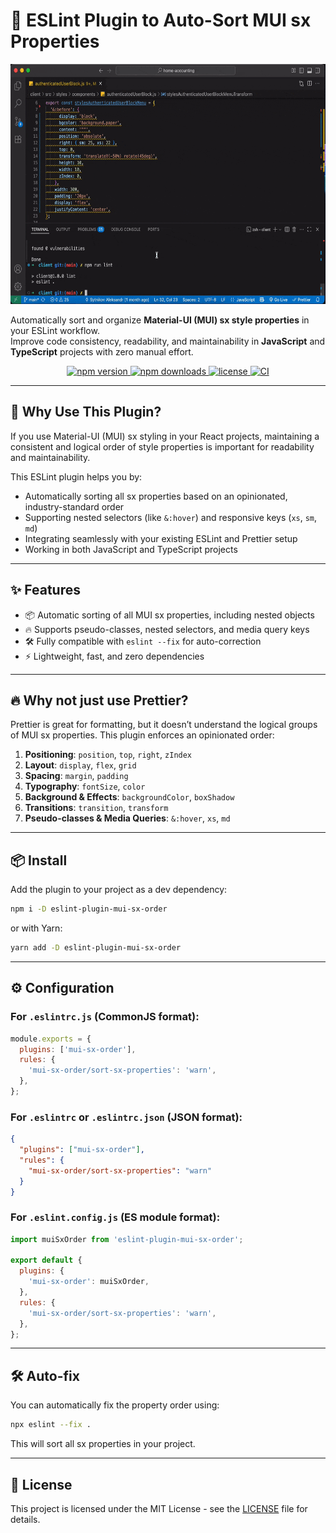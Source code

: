 # 🚀 ESLint Plugin to Auto-Sort MUI sx Properties

<p align="center">
  <img width="576" height="384" src="./assets/demo.gif" alt="Demo GIF showing sorting sx properties automatically">
</p>

Automatically sort and organize **Material-UI (MUI) sx style properties** in your ESLint workflow.  
Improve code consistency, readability, and maintainability in **JavaScript** and **TypeScript** projects with zero manual effort.

<p align="center">
  <a href="https://www.npmjs.com/package/eslint-plugin-mui-sx-order">
    <img src="https://img.shields.io/npm/v/eslint-plugin-mui-sx-order" alt="npm version" />
  </a>
  <a href="https://www.npmjs.com/package/eslint-plugin-mui-sx-order">
    <img src="https://img.shields.io/npm/dm/eslint-plugin-mui-sx-order" alt="npm downloads" />
  </a>
  <a href="./LICENSE">
    <img src="https://img.shields.io/npm/l/eslint-plugin-mui-sx-order" alt="license" />
  </a>
  <a href="https://github.com/sytnikovzp/eslint-plugin-mui-sx-order/actions">
    <img src="https://img.shields.io/github/actions/workflow/status/sytnikovzp/eslint-plugin-mui-sx-order/release.yml?branch=main" alt="CI" />
  </a>
</p>

---

## 🌟 Why Use This Plugin?

If you use Material-UI (MUI) sx styling in your React projects, maintaining a consistent and logical order of style properties is important for readability and maintainability.

This ESLint plugin helps you by:

- Automatically sorting all sx properties based on an opinionated, industry-standard order
- Supporting nested selectors (like `&:hover`) and responsive keys (`xs`, `sm`, `md`)
- Integrating seamlessly with your existing ESLint and Prettier setup
- Working in both JavaScript and TypeScript projects

---

## ✨ Features

- 📦 Automatic sorting of all MUI sx properties, including nested objects
- 🔥 Supports pseudo-classes, nested selectors, and media query keys
- 🛠 Fully compatible with `eslint --fix` for auto-correction
- ⚡ Lightweight, fast, and zero dependencies

---

## 🔥 Why not just use Prettier?

Prettier is great for formatting, but it doesn’t understand the logical groups of MUI sx properties.
This plugin enforces an opinionated order:

1. **Positioning**: `position`, `top`, `right`, `zIndex`
2. **Layout**: `display`, `flex`, `grid`
3. **Spacing**: `margin`, `padding`
4. **Typography**: `fontSize`, `color`
5. **Background & Effects**: `backgroundColor`, `boxShadow`
6. **Transitions**: `transition`, `transform`
7. **Pseudo-classes & Media Queries**: `&:hover`, `xs`, `md`

---

## 📦 Install

Add the plugin to your project as a dev dependency:

```bash
npm i -D eslint-plugin-mui-sx-order
```

or with Yarn:

```bash
yarn add -D eslint-plugin-mui-sx-order
```

---

## ⚙️ Configuration

### For `.eslintrc.js` (CommonJS format):

```js
module.exports = {
  plugins: ['mui-sx-order'],
  rules: {
    'mui-sx-order/sort-sx-properties': 'warn',
  },
};
```

### For `.eslintrc` or `.eslintrc.json` (JSON format):

```json
{
  "plugins": ["mui-sx-order"],
  "rules": {
    "mui-sx-order/sort-sx-properties": "warn"
  }
}
```

### For `.eslint.config.js` (ES module format):

```js
import muiSxOrder from 'eslint-plugin-mui-sx-order';

export default {
  plugins: {
    'mui-sx-order': muiSxOrder,
  },
  rules: {
    'mui-sx-order/sort-sx-properties': 'warn',
  },
};
```

---

## 🛠 Auto-fix

You can automatically fix the property order using:

```bash
npx eslint --fix .
```

This will sort all sx properties in your project.

---

## 📜 License

This project is licensed under the MIT License - see the [LICENSE](./LICENSE) file for details.
